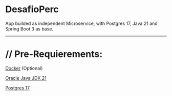 # DesafioPerc
App builded as independent Microservice, with Postgres 17, Java 21 and Spring Boot 3 as base.

--------------------------------------------------------------------------------------------------------

// Pre-Requierements: 
==========================

[Docker](https://www.docker.com/get-started/)  (Optional)

[Oracle Java JDK 21](https://www.oracle.com/java/technologies/javase/jdk21-archive-downloads.html)

[Postgres 17](https://www.postgresql.org/download/)

